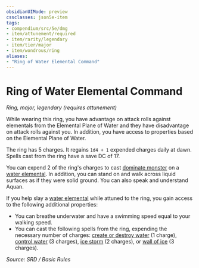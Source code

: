 ```yaml
---
obsidianUIMode: preview
cssclasses: json5e-item
tags:
- compendium/src/5e/dmg
- item/attunement/required
- item/rarity/legendary
- item/tier/major
- item/wondrous/ring
aliases: 
- "Ring of Water Elemental Command"
---
```

# Ring of Water Elemental Command
*Ring, major, legendary (requires attunement)*  


While wearing this ring, you have advantage on attack rolls against elementals from the Elemental Plane of Water and they have disadvantage on attack rolls against you. In addition, you have access to properties based on the Elemental Plane of Water.

The ring has 5 charges. It regains `1d4 + 1` expended charges daily at dawn. Spells cast from the ring have a save DC of 17.

You can expend 2 of the ring's charges to cast [dominate monster](dominate-monster.md) on a [water elemental](water-elemental.md). In addition, you can stand on and walk across liquid surfaces as if they were solid ground. You can also speak and understand Aquan.

If you help slay a [water elemental](water-elemental.md) while attuned to the ring, you gain access to the following additional properties:

- You can breathe underwater and have a swimming speed equal to your walking speed.  
- You can cast the following spells from the ring, expending the necessary number of charges: [create or destroy water](create-or-destroy-water.md) (1 charge), [control water](control-water.md) (3 charges), [ice storm](ice-storm.md) (2 charges), or [wall of ice](wall-of-ice.md) (3 charges).  

*Source: SRD / Basic Rules*